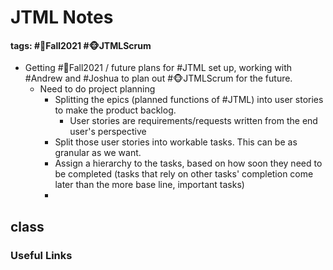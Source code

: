 # JTML Notes
#### tags: #🍂Fall2021 #🐵JTMLScrum 
- Getting #🍂Fall2021  / future plans for #JTML set up, working with #Andrew and #Joshua to plan out #🐵JTMLScrum for the future.
	- Need to do project planning
		- Splitting the epics (planned functions of #JTML) into user stories to make the product backlog.
			- User stories are requirements/requests written from the end user's perspective
		- Split those user stories into workable tasks. This can be as granular as we want.
		- Assign a hierarchy to the tasks, based on how soon they need to be completed (tasks that rely on other tasks' completion come later than the more base line, important tasks)
		- 


## class


### Useful Links
